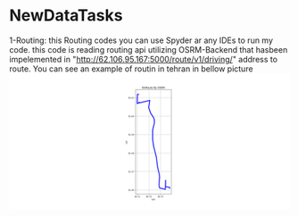 # NewDataTasks

1-Routing:
this Routing codes you can use Spyder ar any IDEs to run my code. this code is reading routing api utilizing OSRM-Backend that hasbeen impelemented in "http://62.106.95.167:5000/route/v1/driving/" address to route.
You can see an example of routin in tehran in bellow picture
![alt text](https://github.com/Rjalalifar/NewDataTasks/blob/main/Images/RoutingResult.png)

